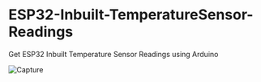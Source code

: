 # ESP32-Inbuilt-TemperatureSensor-Readings
Get ESP32 Inbuilt Temperature Sensor Readings using Arduino

![Capture](https://github.com/user-attachments/assets/45c8e7d0-2172-49f2-8d48-04e0b97a6c01)
